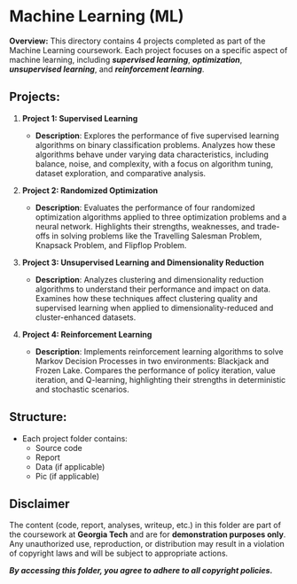 # Machine Learning (ML)

**Overview:**
This directory contains 4 projects completed as part of the Machine Learning coursework. Each project focuses on a specific aspect of machine learning, including ***supervised learning***, ***optimization***, ***unsupervised learning***, and ***reinforcement learning***.

## Projects:

1. **Project 1: Supervised Learning**
   - **Description**: Explores the performance of five supervised learning algorithms on binary classification problems. Analyzes how these algorithms behave under varying data characteristics, including balance, noise, and complexity, with a focus on algorithm tuning, dataset exploration, and comparative analysis.

2. **Project 2: Randomized Optimization**
   - **Description**: Evaluates the performance of four randomized optimization algorithms applied to three optimization problems and a neural network. Highlights their strengths, weaknesses, and trade-offs in solving problems like the Travelling Salesman Problem, Knapsack Problem, and Flipflop Problem.

3. **Project 3: Unsupervised Learning and Dimensionality Reduction**
   - **Description**: Analyzes clustering and dimensionality reduction algorithms to understand their performance and impact on data. Examines how these techniques affect clustering quality and supervised learning when applied to dimensionality-reduced and cluster-enhanced datasets.

4. **Project 4: Reinforcement Learning**
   - **Description**: Implements reinforcement learning algorithms to solve Markov Decision Processes in two environments: Blackjack and Frozen Lake. Compares the performance of policy iteration, value iteration, and Q-learning, highlighting their strengths in deterministic and stochastic scenarios.

## Structure:
- Each project folder contains:
  - Source code
  - Report
  - Data (if applicable)
  - Pic (if applicable)

## Disclaimer
The content (code, report, analyses, writeup, etc.) in this folder are part of the coursework at **Georgia Tech** and are for **demonstration purposes only**. 
Any unauthorized use, reproduction, or distribution may result in a violation of copyright laws and will be subject to appropriate actions.

_**By accessing this folder, you agree to adhere to all copyright policies.**_
